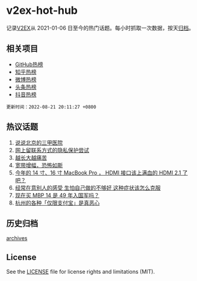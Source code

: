 # v2ex-hot-hub

 记录[V2EX](https://www.v2ex.com/)从 2021-01-06 日至今的热门话题。每小时抓取一次数据，按天[归档](archives)。
 
 ## 相关项目

- [GitHub热榜](https://github.com/snaildev/github-hot-hub)
- [知乎热榜](https://github.com/snaildev/zhihu-hot-hub)
- [微博热榜](https://github.com/snaildev/weibo-hot-hub)
- [头条热榜](https://github.com/snaildev/toutiao-hot-hub)
- [抖音热榜](https://github.com/snaildev/douyin-hot-hub)


 `更新时间：2022-08-21 20:11:27 +0800`

## 热议话题

1. [说说北京的三甲医院](https://www.v2ex.com/t/874233)
1. [网上留联系方式的隐私保护尝试](https://www.v2ex.com/t/874281)
1. [越长大越痛苦](https://www.v2ex.com/t/874245)
1. [宽带增幅，恐怖如斯](https://www.v2ex.com/t/874249)
1. [今年的 14 寸、16 寸 MacBook Pro ， HDMI 接口该上满血的 HDMI 2.1 了吧？](https://www.v2ex.com/t/874263)
1. [经常在意别人的感受 生怕自己做的不够好 这种症状该怎么克服](https://www.v2ex.com/t/874273)
1. [现在买 MBP 14 是 49 年入国军吗？](https://www.v2ex.com/t/874315)
1. [杭州的各种「仅限支付宝」是真恶心](https://www.v2ex.com/t/874369)

## 历史归档

[archives](archives)

## License

See the [LICENSE](LICENSE) file for license rights and limitations (MIT).
